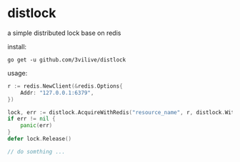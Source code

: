 # distlock

a simple distributed lock base on redis

install:

```
go get -u github.com/3vilive/distlock
```

usage:

```go
r := redis.NewClient(&redis.Options{
    Addr: "127.0.0.1:6379",
})

lock, err := distlock.AcquireWithRedis("resource_name", r, distlock.WithTimeout(10*time.Second))
if err != nil {
    panic(err)
}
defer lock.Release()

// do somthing ...
```
